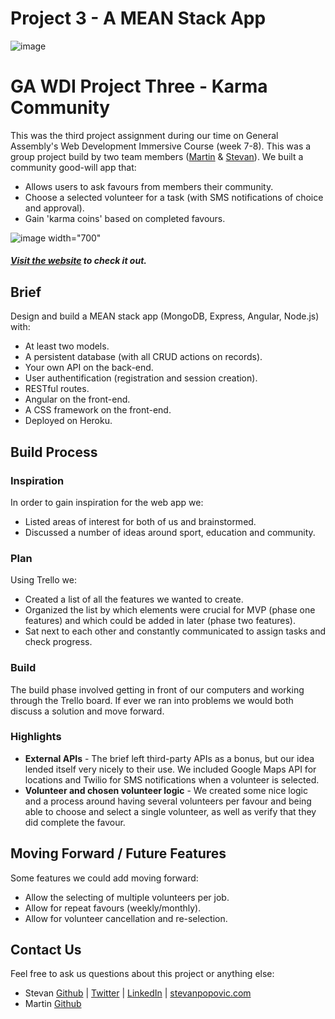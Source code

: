 # Project 3 - A MEAN Stack App

![image](https://ga-dash.s3.amazonaws.com/production/assets/logo-9f88ae6c9c3871690e33280fcf557f33.png)
# GA WDI Project Three - Karma Community

This was the third project assignment during our time on General Assembly's Web Development Immersive Course (week 7-8). This was a group project build by two team members ([Martin](https://github.com/cerbeh) & [Stevan](https://github.com/stevanpopo)). We built a community good-will app that:
* Allows users to ask favours from members their community.
* Choose a selected volunteer for a task (with SMS notifications of choice and approval).
* Gain 'karma coins' based on completed favours.

![image width="700"](./src/assets/images/karmacommunity_demonstration_final.gif)

##### [Visit the website](https://karma-community-2.herokuapp.com/) to check it out.

## Brief
Design and build a MEAN stack app (MongoDB, Express, Angular, Node.js) with:
* At least two models.
* A persistent database (with all CRUD actions on records).
* Your own API on the back-end.
* User authentification (registration and session creation).
* RESTful routes.
* Angular on the front-end.
* A CSS framework on the front-end.
* Deployed on Heroku.

## Build Process

### Inspiration
In order to gain inspiration for the web app we:
* Listed areas of interest for both of us and brainstormed.
* Discussed a number of ideas around sport, education and community.

### Plan
Using Trello we:
* Created a list of all the features we wanted to create.
* Organized the list by which elements were crucial for MVP (phase one features) and which could be added in later (phase two features).
* Sat next to each other and constantly communicated to assign tasks and check progress.

### Build
The build phase involved getting in front of our computers and working through the Trello board. If ever we ran into problems we would both discuss a solution and move forward.

### Highlights
* **External APIs** - The brief left third-party APIs as a bonus, but our idea lended itself very nicely to their use. We included Google Maps API for locations and Twilio for SMS notifications when a volunteer is selected.
* **Volunteer and chosen volunteer logic** - We created some nice logic and a process around having several volunteers per favour and being able to choose and select a single volunteer, as well as verify that they did complete the favour.

## Moving Forward / Future Features
Some features we could add moving forward:
* Allow the selecting of multiple volunteers per job.
* Allow for repeat favours (weekly/monthly).
* Allow for volunteer cancellation and re-selection.

## Contact Us
Feel free to ask us questions about this project or anything else:
- Stevan [Github](https://github.com/stevanpopo) | [Twitter](https://twitter.com/StevanPopo) | [LinkedIn](https://www.linkedin.com/in/stevanpopovic/) | [stevanpopovic.com](http://www.stevanpopovic.com/)
- Martin [Github](https://github.com/cerbeh)
